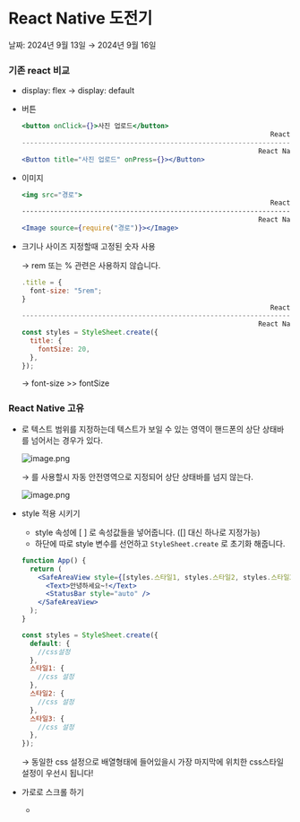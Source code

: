 # React Native 도전기

날짜: 2024년 9월 13일 → 2024년 9월 16일

### 기존 react 비교

- display: flex → display: default
- 버튼
    
    ```jsx
    <button onClick={}>사진 업로드</button>                      
                                                                  React 
    ----------------------------------------------------------------------
                                                               React Native
    <Button title="사진 업로드" onPress={}></Button>
    ```
    
- 이미지
    
    ```jsx
    <img src="경로">                      
                                                                  React 
    ----------------------------------------------------------------------
                                                               React Native
    <Image source={require("경로")}></Image>
    ```
    
- 크기나 사이즈 지정할때 고정된 숫자 사용
    
    → rem 또는 % 관련은 사용하지 않습니다.
    
    ```jsx
    .title = {
      font-size: "5rem";
    }                      
                                                                  React 
    ----------------------------------------------------------------------
                                                               React Native
    const styles = StyleSheet.create({
      title: {
        fontSize: 20,
      },
    });
    ```
    
    → font-size >> fontSize
    

### React Native 고유

- <View> 로 텍스트 범위를 지정하는데 텍스트가 보일 수 있는 영역이 핸드폰의 상단 상태바를 넘어서는 경우가 있다.
    
    ![image.png](React%20Native%20%E1%84%83%E1%85%A9%E1%84%8C%E1%85%A5%E1%86%AB%E1%84%80%E1%85%B5%201027604d886e808b9df0f23fe13aaea3/aa59beda-448c-4c6a-adb6-234fe47b7003.png)
    
    → <SafeAreaView> 를 사용할시 자동 안전영역으로 지정되어 상단 상태바를 넘지 않는다.
    
    ![image.png](React%20Native%20%E1%84%83%E1%85%A9%E1%84%8C%E1%85%A5%E1%86%AB%E1%84%80%E1%85%B5%201027604d886e808b9df0f23fe13aaea3/ff43e78d-89f7-4f39-9834-a0d45ee67eb0.png)
    
- style 적용 시키기
    - style 속성에 [ ] 로 속성값들을 넣어줍니다. ([] 대신 하나로 지정가능)
    - 하단에 따로 style 변수를 선언하고 `StyleSheet.create` 로 초기화 해줍니다.
    
    ```jsx
    function App() {
      return (
        <SafeAreaView style={[styles.스타일1, styles.스타일2, styles.스타일3]}>
          <Text>안녕하세요~!</Text>
          <StatusBar style="auto" />
        </SafeAreaView>
      );
    }
    
    const styles = StyleSheet.create({
      default: { 
        //css설정
      },
      스타일1: {
        //css 설정
      },
      스타일2: {
        //css 설정
      },
      스타일3: {
        //css 설정
      },
    });
    
    ```
    
    → 동일한 css 설정으로 배열형태에 들어있을시 가장 마지막에 위치한 css스타일 설정이 우선시 됩니다!
    
- 가로로 스크롤 하기
    - <ScrollView horizontal={true} showHorizontalScrollIndicator = {false}>